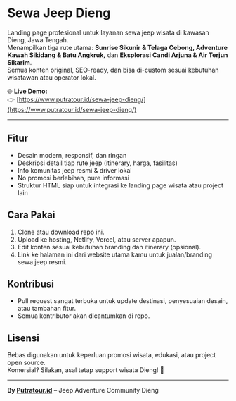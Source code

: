 # Sewa Jeep Dieng

Landing page profesional untuk layanan sewa jeep wisata di kawasan Dieng, Jawa Tengah.  
Menampilkan tiga rute utama: **Sunrise Sikunir & Telaga Cebong, Adventure Kawah Sikidang & Batu Angkruk,** dan **Eksplorasi Candi Arjuna & Air Terjun Sikarim**.  
Semua konten original, SEO-ready, dan bisa di-custom sesuai kebutuhan wisatawan atau operator lokal.

🌐 **Live Demo:**  
👉 [https://www.putratour.id/sewa-jeep-dieng/](https://www.putratour.id/sewa-jeep-dieng/)

---

## Fitur

- Desain modern, responsif, dan ringan
- Deskripsi detail tiap rute jeep (itinerary, harga, fasilitas)
- Info komunitas jeep resmi & driver lokal
- No promosi berlebihan, pure informasi
- Struktur HTML siap untuk integrasi ke landing page wisata atau project lain


## Cara Pakai

1. Clone atau download repo ini.
2. Upload ke hosting, Netlify, Vercel, atau server apapun.
3. Edit konten sesuai kebutuhan branding dan itinerary (opsional).
4. Link ke halaman ini dari website utama kamu untuk jualan/branding sewa jeep resmi.

## Kontribusi

- Pull request sangat terbuka untuk update destinasi, penyesuaian desain, atau tambahan fitur.
- Semua kontributor akan dicantumkan di repo.

## Lisensi

Bebas digunakan untuk keperluan promosi wisata, edukasi, atau project open source.  
Komersial? Silakan, asal tetap support wisata Dieng! 🚙

---

**By [Putratour.id](https://www.putratour.id/sewa-jeep-dieng/)** – Jeep Adventure Community Dieng
